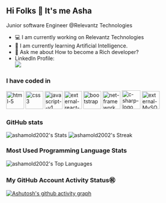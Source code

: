 ## Hi Folks 👋 It's me Asha
 
Junior software Engineer @Relevantz Technologies
 
- 💻 I am currently working on Relevantz Technologies 
- 🌱 I am currently learning Artificial Intelligence.
- 💬 Ask me about How to become a Rich developer? 
- LinkedIn Profile:
<br>[<img src="https://img.shields.io/badge/LinkedIn-0077B5?style=for-the-badge&logo=linkedin&logoColor=white" />](https://www.linkedin.com/in/asha-mol-9a3561239)
### I have coded in
<img width="48" height="48" src="https://img.icons8.com/nolan/64/html-5.png" alt="html-5"/>  <img width="48" height="48" src="https://img.icons8.com/color/48/css3.png" alt="css3"/>  <img width="48" height="48" src="https://img.icons8.com/color/48/javascript--v1.png" alt="javascript--v1"/>  <img width="48" height="48" src="https://img.icons8.com/external-tal-revivo-color-tal-revivo/48/external-react-a-javascript-library-for-building-user-interfaces-logo-color-tal-revivo.png" alt="external-react-a-javascript-library-for-building-user-interfaces-logo-color-tal-revivo"/>  <img width="48" height="48" src="https://img.icons8.com/nolan/64/bootstrap.png" alt="bootstrap"/>  <img width="48" height="48" src="https://img.icons8.com/color/48/net-framework.png" alt="net-framework"/>  <img width="50" height="50" src="https://img.icons8.com/nolan/50/c-sharp-logo.png" alt="c-sharp-logo"/>  <img width="48" height="48" src="https://img.icons8.com/external-those-icons-flat-those-icons/48/external-MySQL-programming-and-development-those-icons-flat-those-icons.png" alt="external-MySQL-programming-and-development-those-icons-flat-those-icons"/>
 
### GitHub stats
![ashamold2002's Stats](https://github-readme-stats.vercel.app/api?username=ashamold2002&theme=highcontrast&show_icons=true&hide_border=true&count_private=true)
![ashamold2002's Streak](https://github-readme-streak-stats.herokuapp.com/?user=ashamold2002&theme=highcontrast&hide_border=true)
### Most Used Programming Language Stats
![ashamold2002's Top Languages](https://github-readme-stats.vercel.app/api/top-langs/?username=ashamold2002&theme=highcontrast&show_icons=true&hide_border=true&layout=compact)
 
### My GitHub Account Activity Status㊗️
[![Ashutosh's github activity graph](https://github-readme-activity-graph.vercel.app/graph?username=ashamold2002&bg_color=000000&color=1a8505&line=057203&point=2c8c03&area=true&hide_border=true)](https://github.com/ashutosh00710/github-readme-activity-graph)
